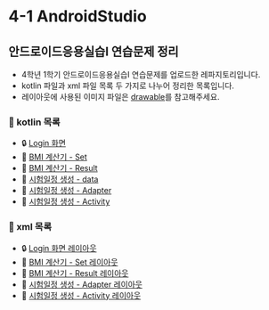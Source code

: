 # 4-1 AndroidStudio
## 안드로이드응용실습I 연습문제 정리  
- 4학년 1학기 안드로이드응용실습I 연습문제를 업로드한 레파지토리입니다.
- kotlin 파일과 xml 파일 목록 두 가지로 나누어 정리한 목록입니다.
- 레이아웃에 사용된 이미지 파일은 [drawable](app/src/main/res/drawable)를 참고해주세요.

### 💜 kotlin 목록
- 🔒 [Login 화면](app/src/main/java/com/example/myapplication/LoginActivity.kt)
- 💪 [BMI 계산기 - Set](app/src/main/java/com/example/myapplication/SetActivity.kt)
- 💪 [BMI 계산기 - Result](app/src/main/java/com/example/myapplication/ResultActivity.kt)
- 📆 [시험일정 생성 - data](app/src/main/java/com/example/myapplication/Exam.kt)
- 📆 [시험일정 생성 - Adapter](app/src/main/java/com/example/myapplication/ExamAdapter.kt)
- 📆 [시험일정 생성 - Activity](app/src/main/java/com/example/myapplication/ExamActivity.kt)


### 🧡 xml 목록
- 🔒 [Login 화면 레이아웃](app/src/main/res/layout/activity_login.xml)
- 💪 [BMI 계산기 - Set 레이아웃](app/src/main/res/layout/activity_set.xml)
- 💪 [BMI 계산기 - Result 레이아웃](app/src/main/res/layout/activity_result.xml)
- 📆 [시험일정 생성 - Adapter 레이아웃](app/src/main/res/layout/item_recyclerview.xml)
- 📆 [시험일정 생성 - Activity 레이아웃](app/src/main/res/layout/activity_exam.xml)